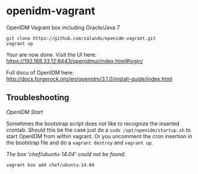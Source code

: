 # openidm-vagrant
OpenIDM Vagrant box including Oracle/Java 7

    git clone https://github.com/zalando/openidm-vagrant.git
    vagrant up

Your are now done. Visit the UI here:
https://192.168.33.12:8443/openidmui/index.html#login/

Full docu of OpenIDM here: http://docs.forgerock.org/en/openidm/3.1.0/install-guide/index.html

## Troubleshooting

*OpenIDM Start* 

Sometimes the bootstrap script does not like to recognize the inserted crontab. Should this be the case just do a `sudo /opt/openidm/startup.sh` to start OpenIDM from within vagrant.
Or you uncomment the cron insertion in the bootstrap file and do a `vagrant destroy` and `vagrant up`.

*The box 'chef/ubuntu-14.04' could not be found.*

`vagrant box add chef/ubuntu-14.04`
